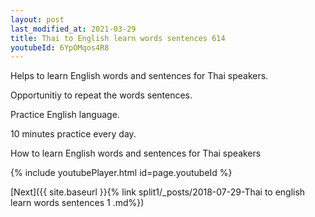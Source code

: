 ```yaml
---
layout: post
last_modified_at: 2021-03-29
title: Thai to English learn words sentences 614 
youtubeId: 6YpOMqos4R8
---
```

 
 
Helps to learn English words and sentences for Thai speakers.

Opportunitiy to repeat the words sentences. 

Practice English language. 
 
10 minutes practice every day. 
 
How to learn English words and sentences for Thai speakers 
 
{% include youtubePlayer.html id=page.youtubeId %}
 
 
[Next]({{ site.baseurl }}{% link  split1/_posts/2018-07-29-Thai to english learn words sentences 1 .md%})
 
